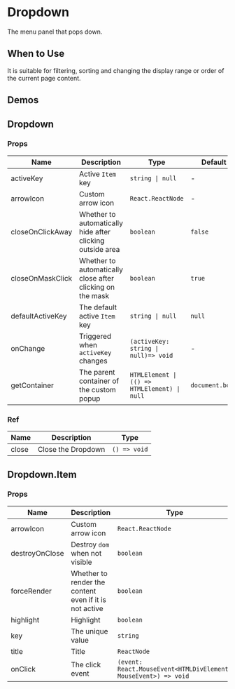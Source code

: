 # Dropdown <Experimental></Experimental>

The menu panel that pops down.

## When to Use

It is suitable for filtering, sorting and changing the display range or order of the current page content.

## Demos

<code src="./demos/demo1.tsx"></code> <code src="./demos/demo2.tsx"></code> <code src="./demos/demo3.tsx"></code>

## Dropdown

### Props

| Name | Description | Type | Default |
| --- | --- | --- | --- |
| activeKey | Active `Item` key | `string \| null` | - |
| arrowIcon | Custom arrow icon | `React.ReactNode` | - |
| closeOnClickAway | Whether to automatically hide after clicking outside area | `boolean` | `false` |
| closeOnMaskClick | Whether to automatically close after clicking on the mask | `boolean` | `true` |
| defaultActiveKey | The default active `Item` key | `string \| null` | `null` |
| onChange | Triggered when `activeKey` changes | `(activeKey: string \| null)=> void` | - |
| getContainer | The parent container of the custom popup | `HTMLElement \| (() => HTMLElement) \| null` | `document.body` |

### Ref

| Name  | Description        | Type         |
| ----- | ------------------ | ------------ |
| close | Close the Dropdown | `() => void` |

## Dropdown.Item

### Props

| Name | Description | Type | Default |
| --- | --- | --- | --- |
| arrowIcon | Custom arrow icon | `React.ReactNode` | - |
| destroyOnClose | Destroy `dom` when not visible | `boolean` | `false` |
| forceRender | Whether to render the content even if it is not active | `boolean` | `false` |
| highlight | Highlight | `boolean` | `false` |
| key | The unique value | `string` | - |
| title | Title | `ReactNode` | - |
| onClick | The click event | `(event: React.MouseEvent<HTMLDivElement, MouseEvent>) => void` | - |
